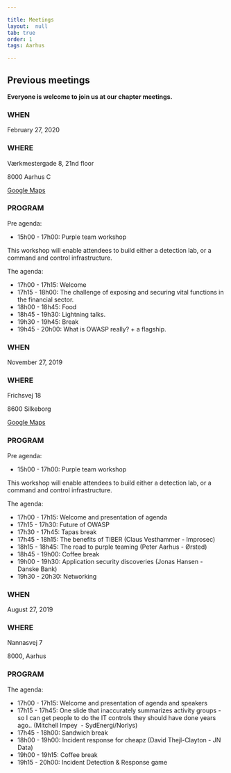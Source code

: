 ```yaml
---

title: Meetings
layout:  null
tab: true
order: 1
tags: Aarhus

---
```


## Previous meetings

**Everyone is welcome to join us at our chapter meetings.**

### WHEN

February 27, 2020

### WHERE

Værkmestergade 8, 21nd floor

8000 Aarhus C

[Google Maps](https://goo.gl/maps/ARMdR8NzeSsX6Z2P9)

### PROGRAM

Pre agenda:

  - 15h00 - 17h00: Purple team workshop

This workshop will enable attendees to build either a detection lab, or
a command and control infrastructure.

The agenda:
  - 17h00 - 17h15: Welcome
  - 17h15 - 18h00: The challenge of exposing and securing vital functions in the financial sector.
  - 18h00 - 18h45: Food
  - 18h45 - 19h30: Lightning talks.
  - 19h30 - 19h45: Break
  - 19h45 - 20h00: What is OWASP really? + a flagship.


### WHEN

November 27, 2019

### WHERE

Frichsvej 18

8600 Silkeborg

[Google Maps](https://goo.gl/maps/QQkSUGH8kLhr1Vnr9)

### PROGRAM

Pre agenda:

  - 15h00 - 17h00: Purple team workshop

This workshop will enable attendees to build either a detection lab, or
a command and control infrastructure.

The agenda:

  - 17h00 - 17h15: Welcome and presentation of agenda
  - 17h15 - 17h30: Future of OWASP
  - 17h30 - 17h45: Tapas break
  - 17h45 - 18h15: The benefits of TIBER (Claus Vesthammer - Improsec)
  - 18h15 - 18h45: The road to purple teaming (Peter Aarhus - Ørsted)
  - 18h45 - 19h00: Coffee break
  - 19h00 - 19h30: Application security discoveries (Jonas Hansen -
    Danske Bank)
  - 19h30 - 20h30: Networking
  
### WHEN

August 27, 2019

### WHERE

Nannasvej 7

8000, Aarhus

### PROGRAM

The agenda:

  - 17h00 - 17h15: Welcome and presentation of agenda and speakers
  - 17h15 - 17h45: One slide that inaccurately summarizes activity groups - so I can get people to do the IT controls they should have done years ago.. (Mitchell Impey  - SydEnergi/Norlys)
  - 17h45 - 18h00: Sandwich break
  - 18h00 - 19h00: Incident response for cheapz (David Thejl-Clayton - JN Data)
  - 19h00 - 19h15: Coffee break
  - 19h15 - 20h00: Incident Detection & Response game